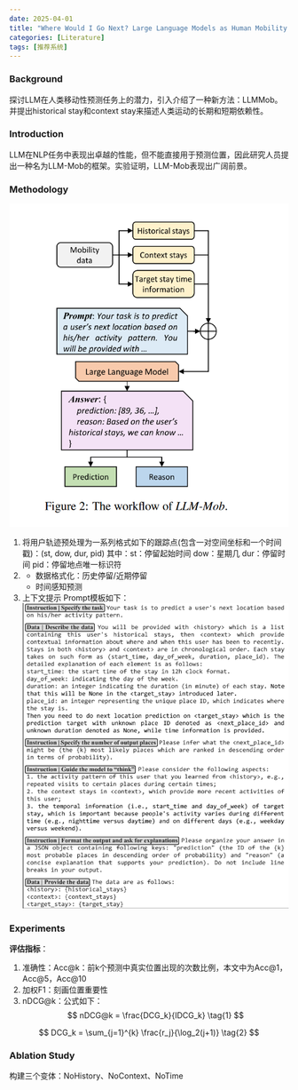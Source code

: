 ```yaml
---
date: 2025-04-01
title: "Where Would I Go Next? Large Language Models as Human Mobility Predictors"
categories: [Literature]
tags: [推荐系统]
---
```


### Background
探讨LLM在人类移动性预测任务上的潜力，引入介绍了一种新方法：LLMMob。并提出historical stay和context stay来描述人类运动的长期和短期依赖性。

### Introduction
LLM在NLP任务中表现出卓越的性能，但不能直接用于预测位置，因此研究人员提出一种名为LLM-Mob的框架。实验证明，LLM-Mob表现出广阔前景。

### Methodology
![LLM-Mob方法流程](/postpictures/paper4image.png)
1. 将用户轨迹预处理为一系列格式如下的跟踪点(包含一对空间坐标和一个时间戳)：(st, dow, dur, pid)
其中：st：停留起始时间 dow：星期几 dur：停留时间 pid：停留地点唯一标识符
2. - 数据格式化：历史停留/近期停留
   - 时间感知预测
3. 上下文提示
Prompt模板如下：
![Prompt模板](/postpictures/paper4image2.png)

### Experiments
**评估指标**：
1. 准确性：Acc@k：前k个预测中真实位置出现的次数比例，本文中为Acc@1，Acc@5，Acc@10
2. 加权F1：刻画位置重要性
3. nDCG@k：公式如下：
$$
nDCG@k = \frac{DCG_k}{IDCG_k} \tag{1}
$$

$$
DCG_k = \sum_{j=1}^{k} \frac{r_j}{\log_2(j+1)} \tag{2}
$$

### Ablation Study
构建三个变体：NoHistory、NoContext、NoTime